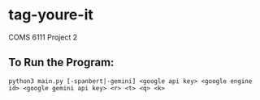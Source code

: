 # tag-youre-it
COMS 6111 Project 2

## To Run the Program:
```python3 main.py [-spanbert|-gemini] <google api key> <google engine id> <google gemini api key> <r> <t> <q> <k>```


